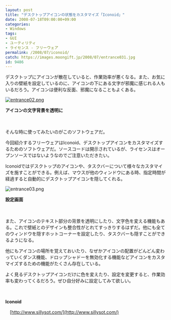 ```yaml
---
layout: post
title: "デスクトップアイコンの状態をカスタマイズ「Iconoid」"
date: 2008-07-18T09:00:00+09:00
categories:
- Windows
tags: 
- GUI
- ユーティリティ
- ライセンス - フリーウェア
permalink: /2008/07/iconoid/
catch: https://images.moongift.jp/2008/07/entrance031.jpg
id: 9486
---
```

デスクトップにアイコンが散在していると、作業効率が悪くなる。また、お気に入りの壁紙を設定しているのに、アイコンの下にある文字が邪魔に感じれる人もいるだろう。アイコンは便利な反面、邪魔になることもよくある。

  

[![entrance02.png](https://images.moongift.jp/2008/07/entrance02-tm.jpg)](https://images.moongift.jp/2008/07/entrance02.jpg)  
  
**アイコンの文字背景を透明に**

  

　

  

そんな時に使ってみたいのがこのソフトウェアだ。

  

今回紹介するフリーウェアはIconoid、デスクトップアイコンをカスタマイズするためのソフトウェアだ。ソースコードは開示されているが、ライセンスはオープンソースではないようなのでご注意いただきたい。

  
  
<!--more-->  

Iconoidではデスクトップのアイコンや、タスクバーについて様々なカスタマイズを施すことができる。例えば、マウスが他のウィンドウにある時、指定時間が経過すると自動的にデスクトップアイコンを隠してくれる。

  

![entrance03.png](https://images.moongift.jp/2008/07/entrance031.jpg)  
  
**設定画面**

  

　

  

また、アイコンのテキスト部分の背景を透明にしたり、文字色を変える機能もある。これで壁紙とのデザインも整合性がとれてすっきりするはずだ。他にも全てのウィンドウを隠すホットコーナーを設定したり、タスクバーも隠すことができるようになる。

  

他にもアイコンの場所を覚えておいたり、なぜかアイコンの配置がどんどん変わっていくダンス機能、ドロップシャドーを無効化する機能などアイコンをカスタマイズするための機能がたくさん存在している。

  

よく見るデスクトップアイコンだけに色を変えたり、設定を変更すると、作業効率も変わってくるだろう。ぜひ自分好みに設定してみて欲しい。

  

　

  

**Iconoid**  
  
　[http://www.sillysot.com/](http://www.sillysot.com/)

  
